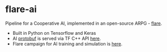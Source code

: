 # flare-ai

Pipeline for a Cooperative AI, implemented in an open-source ARPG - [flare](https://github.com/flareteam/flare-game).

- Built in Python on Tensorflow and Keras
- AI [protobuf](https://www.tensorflow.org/api_docs/python/tf/saved_model/builder) is served via TF C++ API [here](https://github.com/lpekelis/flare-engine/pull/1).
- Flare campaign for AI training and simulation is [here](https://github.com/lpekelis/flare-game/pull/1).

